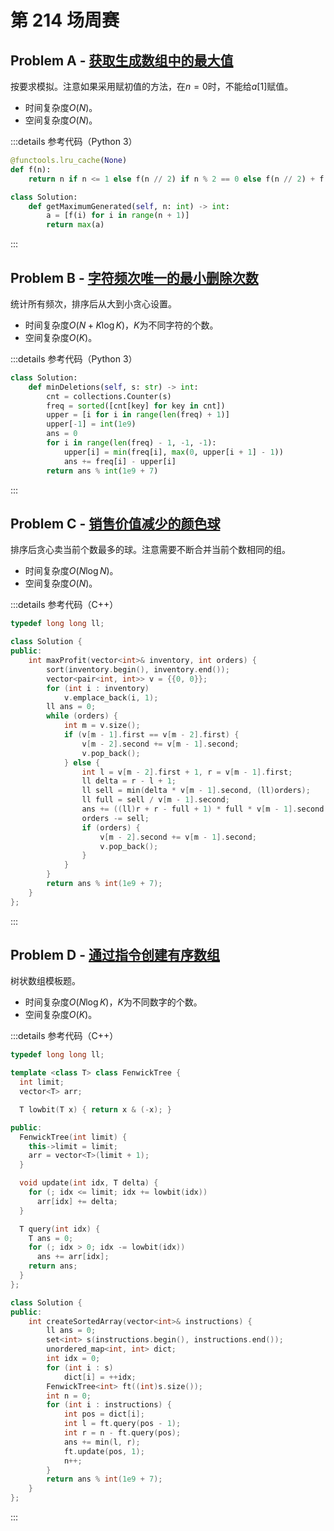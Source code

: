 # 第 214 场周赛

## Problem A - [获取生成数组中的最大值](https://leetcode.cn/problems/get-maximum-in-generated-array/)

按要求模拟。注意如果采用赋初值的方法，在$n=0$时，不能给$a[1]$赋值。

- 时间复杂度$O(N)$。
- 空间复杂度$O(N)$。

:::details 参考代码（Python 3）

```python
@functools.lru_cache(None)
def f(n):
    return n if n <= 1 else f(n // 2) if n % 2 == 0 else f(n // 2) + f(n // 2 + 1)

class Solution:
    def getMaximumGenerated(self, n: int) -> int:
        a = [f(i) for i in range(n + 1)]
        return max(a)
```

:::

## Problem B - [字符频次唯一的最小删除次数](https://leetcode.cn/problems/minimum-deletions-to-make-character-frequencies-unique/)

统计所有频次，排序后从大到小贪心设置。

- 时间复杂度$O(N+K\log K)$，$K$为不同字符的个数。
- 空间复杂度$O(K)$。

:::details 参考代码（Python 3）

```python
class Solution:
    def minDeletions(self, s: str) -> int:
        cnt = collections.Counter(s)
        freq = sorted([cnt[key] for key in cnt])
        upper = [i for i in range(len(freq) + 1)]
        upper[-1] = int(1e9)
        ans = 0
        for i in range(len(freq) - 1, -1, -1):
            upper[i] = min(freq[i], max(0, upper[i + 1] - 1))
            ans += freq[i] - upper[i]
        return ans % int(1e9 + 7)        
```

:::

## Problem C - [销售价值减少的颜色球](https://leetcode.cn/problems/sell-diminishing-valued-colored-balls/)

排序后贪心卖当前个数最多的球。注意需要不断合并当前个数相同的组。

- 时间复杂度$O(N\log N)$。
- 空间复杂度$O(N)$。

:::details 参考代码（C++）

```cpp
typedef long long ll;

class Solution {
public:
    int maxProfit(vector<int>& inventory, int orders) {
        sort(inventory.begin(), inventory.end());
        vector<pair<int, int>> v = {{0, 0}};
        for (int i : inventory)
            v.emplace_back(i, 1);
        ll ans = 0;
        while (orders) {
            int m = v.size();
            if (v[m - 1].first == v[m - 2].first) {
                v[m - 2].second += v[m - 1].second;
                v.pop_back();
            } else {
                int l = v[m - 2].first + 1, r = v[m - 1].first;
                ll delta = r - l + 1;
                ll sell = min(delta * v[m - 1].second, (ll)orders);
                ll full = sell / v[m - 1].second;
                ans += ((ll)r + r - full + 1) * full * v[m - 1].second / 2 + ((ll)r - full) * (sell - full * v[m - 1].second);
                orders -= sell;
                if (orders) {
                    v[m - 2].second += v[m - 1].second;
                    v.pop_back();
                }
            }
        }
        return ans % int(1e9 + 7);
    }
};
```

:::

## Problem D - [通过指令创建有序数组](https://leetcode.cn/problems/create-sorted-array-through-instructions/)

树状数组模板题。

- 时间复杂度$O(N\log K)$，$K$为不同数字的个数。
- 空间复杂度$O(K)$。

:::details 参考代码（C++）

```cpp
typedef long long ll;

template <class T> class FenwickTree {
  int limit;
  vector<T> arr;

  T lowbit(T x) { return x & (-x); }

public:
  FenwickTree(int limit) {
    this->limit = limit;
    arr = vector<T>(limit + 1);
  }

  void update(int idx, T delta) {
    for (; idx <= limit; idx += lowbit(idx))
      arr[idx] += delta;
  }

  T query(int idx) {
    T ans = 0;
    for (; idx > 0; idx -= lowbit(idx))
      ans += arr[idx];
    return ans;
  }
};

class Solution {
public:
    int createSortedArray(vector<int>& instructions) {
        ll ans = 0;
        set<int> s(instructions.begin(), instructions.end());
        unordered_map<int, int> dict;
        int idx = 0;
        for (int i : s)
            dict[i] = ++idx;
        FenwickTree<int> ft((int)s.size());
        int n = 0;
        for (int i : instructions) {
            int pos = dict[i];
            int l = ft.query(pos - 1);
            int r = n - ft.query(pos);
            ans += min(l, r);
            ft.update(pos, 1);
            n++;
        }
        return ans % int(1e9 + 7);
    }
};
```

:::
